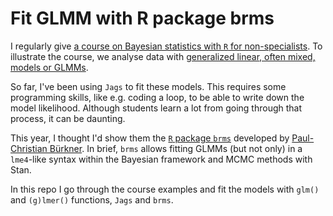 # Fit GLMM with R package brms

I regularly give [a course on Bayesian statistics with `R` for non-specialists](https://oliviergimenez.github.io/bayesian-stats-with-R/). 
To illustrate the course, we analyse data with [generalized linear, often mixed, models or GLMMs](https://bbolker.github.io/mixedmodels-misc/glmmFAQ.html).

So far, I've been using `Jags` to fit these models. This requires some programming skills, like e.g. coding a loop, 
to be able to write down the model likelihood. Although students learn a lot from going through that process, it can be daunting. 

This year, I thought I'd show them the [`R` package `brms`](https://paul-buerkner.github.io/brms/) developed by 
[Paul-Christian Bürkner](https://paul-buerkner.github.io/). In brief, `brms` allows fitting GLMMs (but not only) in 
a `lme4`-like syntax within the Bayesian framework and MCMC methods with Stan.

In this repo I go through the course examples and fit the models with `glm()` and `(g)lmer()` functions, `Jags` and `brms`. 
